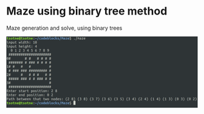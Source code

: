 # Maze using binary tree method

Maze generation and solve, using binary trees

![Bynary Tree Maze](https://github.com/tsotne95/maze_bt/blob/master/maze.png)
